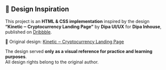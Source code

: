## 🎨 Design Inspiration  

This project is an **HTML & CSS implementation** inspired by the design  
**“Kinetic ‒ Cryptocurrency Landing Page”** by **Dipa UI/UX** for **Dipa Inhouse**, published on [Dribbble](https://dribbble.com/shots/26549518-Kinetic-Cryptocurrency-Landing-Page).  

🔗 Original design: [Kinetic ‒ Cryptocurrency Landing Page](https://dribbble.com/shots/26549518-Kinetic-Cryptocurrency-Landing-Page)  

The design served **only as a visual reference for practice and learning purposes**.  
All design rights belong to the original author.  
